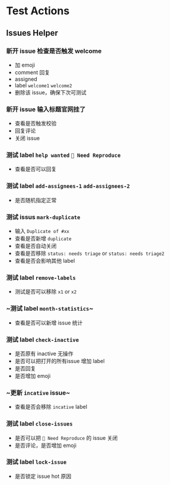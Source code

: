 # Test Actions

## Issues Helper

### 新开 issue 检查是否触发 welcome

- 加 emoji
- comment 回复
- assigned
- label `welcome1` `welcome2`
- 删除该 issue，确保下次可测试

### 新开 issue 输入标题官网挂了

- 查看是否触发校验
- 回复评论
- 关闭 issue

### 测试 label `help wanted` `🤔 Need Reproduce`

- 查看是否可以回复

### 测试 label `add-assignees-1` `add-assignees-2`

- 是否随机指定正常

### 测试 issus `mark-duplicate`

- 输入 `Duplicate of #xx`
- 查看是否新增 `duplicate`
- 查看是否自动关闭
- 查看是否移除 `status: needs triage` or `status: needs triage2`
- 查看是否会影响其他 label

### 测试 label `remove-labels`

- 测试是否可以移除 `x1` or `x2`

### ~测试 label `month-statistics`~

- 查看是否可以新增 issue 统计

### 测试 label `check-inactive`

- 是否原有 inactive 无操作
- 是否可以把打开的所有issue 增加 label
- 是否回复
- 是否增加 emoji

### ~更新 `incative` issue~

- 查看是否会移除 `incative` label

### 测试 label `close-issues`

- 是否可以把 `🤔 Need Reproduce` 的 issue 关闭
- 是否评论，是否增加 emoji

### 测试 label `lock-issue`

- 是否锁定 issue hot 原因
